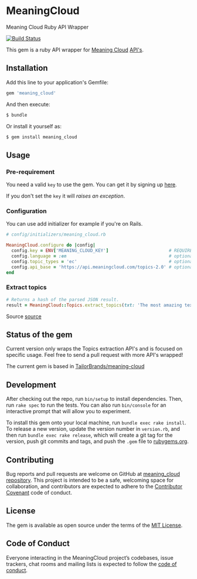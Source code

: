 # MeaningCloud

Meaning Cloud Ruby API Wrapper

[![Build Status](https://travis-ci.org/WaKeMaTTa/meaning_cloud.svg?branch=master)](https://travis-ci.org/WaKeMaTTa/meaning_cloud)

This gem is a ruby API wrapper for [Meaning Cloud](https://www.meaningcloud.com/) [API's](https://www.meaningcloud.com/developer/getting-started).

## Installation

Add this line to your application's Gemfile:

```ruby
gem 'meaning_cloud'
```

And then execute:

```bash
$ bundle
```

Or install it yourself as:

```bash
$ gem install meaning_cloud
```

## Usage

### Pre-requirement

You need a valid `key` to use the gem. You can get it by signing up [here](https://www.meaningcloud.com/developer/getting-started).

If you don't set the `key` it will *raises an exception*.

### Configuration

You can use add initializer for example if you're on Rails.

```ruby
# config/initializers/meaning_cloud.rb

MeaningCloud.configure do |config|
  config.key = ENV['MEANING_CLOUD_KEY']                       # REQUIRED
  config.language = :en                                       # optional, default is :en
  config.topic_types = 'ec'                                   # optional, default is 'ec'
  config.api_base = 'https://api.meaningcloud.com/topics-2.0' # optional, default is 'https://api.meaningcloud.com/topics-2.0'
end
```

### Extract topics

```ruby
# Returns a hash of the parsed JSON result.
result = MeaningCloud::Topics.extract_topics(txt: 'The most amazing text in the world')
```
Source [source](https://www.meaningcloud.com/developer/topics-extraction/doc/2.0/examples)

## Status of the gem

Current version only wraps the Topics extraction API's and is focused on specific usage. Feel free to send a pull request with more API's wrapped!

The current gem is based in [TailorBrands/meaning-cloud](https://github.com/TailorBrands/meaning-cloud)

## Development

After checking out the repo, run `bin/setup` to install dependencies. Then, run `rake spec` to run the tests. You can also run `bin/console` for an interactive prompt that will allow you to experiment.

To install this gem onto your local machine, run `bundle exec rake install`. To release a new version, update the version number in `version.rb`, and then run `bundle exec rake release`, which will create a git tag for the version, push git commits and tags, and push the `.gem` file to [rubygems.org](https://rubygems.org).

## Contributing

Bug reports and pull requests are welcome on GitHub at [meaning_cloud repository](https://github.com/wakematta/meaning_cloud). This project is intended to be a safe, welcoming space for collaboration, and contributors are expected to adhere to the [Contributor Covenant](http://contributor-covenant.org) code of conduct.

## License

The gem is available as open source under the terms of the [MIT License](https://opensource.org/licenses/MIT).

## Code of Conduct

Everyone interacting in the MeaningCloud project’s codebases, issue trackers, chat rooms and mailing lists is expected to follow the [code of conduct](https://github.com/[USERNAME]/meaning_cloud/blob/master/CODE_OF_CONDUCT.md).
